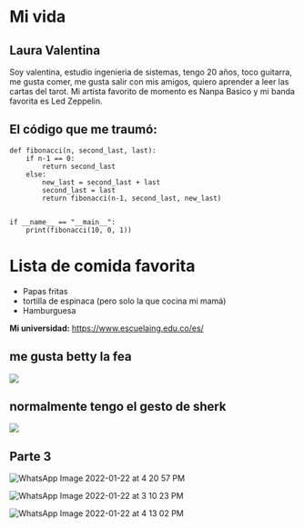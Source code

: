 # Mi vida
## Laura Valentina
Soy valentina, estudio ingenieria de sistemas, tengo 20 años, toco guitarra, me gusta comer,
me gusta salir con mis amigos, quiero aprender a leer las cartas del tarot.
Mi artista favorito de momento es Nanpa Basico y mi banda favorita es Led Zeppelin.

## El código que me traumó:
```
def fibonacci(n, second_last, last):
    if n-1 == 0:
        return second_last
    else:
        new_last = second_last + last
        second_last = last
        return fibonacci(n-1, second_last, new_last)
 
 
if __name__ == "__main__":
    print(fibonacci(10, 0, 1))
```

# Lista de comida favorita
* Papas fritas
* tortilla de espinaca (pero solo la que cocina mi mamá)
* Hamburguesa

**Mi universidad:** <https://www.escuelaing.edu.co/es/>

## me gusta betty la fea
![](https://headtopics.com/images/2019/7/11/publimetrocol/los-mejores-memes-que-dej-el-sonado-cap-tulo-de-betty-la-fea-1149339204897452032.webp)
## normalmente tengo el gesto de sherk
![](https://indiehoy.com/wp-content/uploads/2020/12/shrek.jpg)
## Parte 3
![WhatsApp Image 2022-01-22 at 4 20 57 PM](https://user-images.githubusercontent.com/98195579/150656489-5b7152bc-0a5c-4531-9095-bdfc0139aabc.jpeg)

![WhatsApp Image 2022-01-22 at 3 10 23 PM](https://user-images.githubusercontent.com/98195579/150656501-68b96c76-d2ca-41d2-8dc5-45c7b8a746d7.jpeg)

![WhatsApp Image 2022-01-22 at 4 13 02 PM](https://user-images.githubusercontent.com/98195579/150656553-5f21f221-0c8a-4185-aa67-aa7be5814e2a.jpeg)





